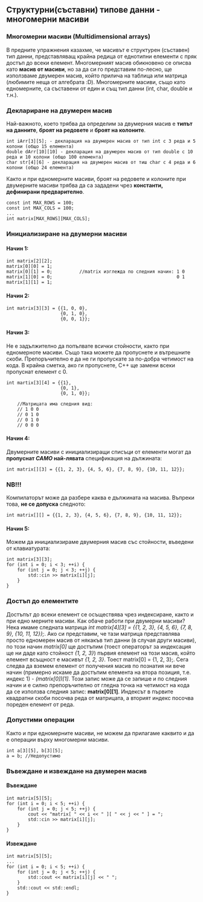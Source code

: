 ## Структурни(съставни) типове данни - многомерни масиви

### Многомерни масиви (Multidimensional arrays)
В предните упражнения казахме, че масивът е структурен (съставен) тип данни, представляващ крайна редица от еднотипни елементи с пряк достъп до всеки елемент. Многомерният масив обикновено се описва като **масив от масиви**, но за да си го представим по-лесно, ще използваме двумерен масив, който прилича на таблица или матрица (любимите неща от алгебрата :D). Многомерните масиви, също като едномерните, са съставени от един и същ тип данни (int, char, double и т.н.). 

### Деклариране на двумерен масив
Най-важното, което трябва да определим за двумерния масив е **типът на данните**, **броят на редовете** и **броят на колоните**.
```
int iArr[3][5]; - декларация на двумерен масив от тип int с 3 реда и 5 колони (общо 15 елемента)
double dArr[10][10] - декларация на двумерен масив от тип double с 10 реда и 10 колони (общо 100 елемента)
char str[4][6] - декларация на двумерен масив от тиш char с 4 реда и 6 колони (общо 24 елемента)
```

Както и при едномерните масиви, броят на редовете и колоните при двумерните масиви трябва да са зададени чрез **константи, дефинирани предварително**.
```
const int MAX_ROWS = 100;
const int MAX_COLS = 100;
...
int matrix[MAX_ROWS][MAX_COLS];
```

### Инициализиране на двумерни масиви
#### Начин 1:
```
int matrix[2][2];
matrix[0][0] = 1;
matrix[0][1] = 0;          //matrix изглежда по следния начин: 1 0
matrix[1][0] = 0;                                              0 1
matrix[1][1] = 1;
```

#### Начин 2:
```
int matrix[3][3] = {{1, 0, 0},
                    {0, 1, 0},
                    {0, 0, 1}};
```

#### Начин 3:
Не е задължително да попълвате всички стойности, както при едномерноте масиви. Също така можете да пропуснете и вътрешните скоби. Препоръчително е да не ги пропускате за по-добра четимост на кода. В крайна сметка, ако ги пропуснете, C++ ще замени всеки пропуснат елемент с 0.
```
int martix[3][4] = {{1},
                    {0, 1},
                    {0, 1, 0}};

    //Матрицата има следния вид:
    // 1 0 0
    // 0 1 0
    // 0 1 0
    // 0 0 0
```

#### Начин 4:
Двумерните масиви с инициализиращи списъци от елементи могат да **пропуснат *САМО* най-лявата** спецификация на дължината:
```
int matrix[][3] = {{1, 2, 3}, {4, 5, 6}, {7, 8, 9}, {10, 11, 12}};
```
### NB!!! 
Компилаторът може да разбере каква е дължината на масива. Въпреки това, **не се допуска** следното: 
```
int matrix[][] = {{1, 2, 3}, {4, 5, 6}, {7, 8, 9}, {10, 11, 12}};
```

#### Начин 5:
Можем да инициализираме двумерния масив със стойности, въведени от клавиатурата:
```
int matrix[3][3];
for (int i = 0; i < 3; ++i) {
    for (int j = 0; j < 3; ++j) {
        std::cin >> matrix[i][j];
    }
}
```

### Достъп до елементите
Достъпът до всеки елемент се осъществява чрез индексиране, както и при едно мерните масиви. Как обаче работи при двумерни масиви? Нека имаме следната матрица *int matrix[4][3] = {{1, 2, 3}, {4, 5, 6}, {7, 8, 9}, {10, 11, 12}};*. Ако си представим, че тази матрица представлява просто едномерен масив от някакъв тип данни (в случая други масиви), по този начин *matrix[0]* ще достъпим (тоест операторът за индексация ще ни даде като стойност *{1, 2, 3}*) първия елемент на този масив, който елемент всъщност е масивът *{1, 2, 3}*. Тоест matrix[0] = {1, 2, 3};. Сега следва да вземем елемент от получения масив по познатия ни вече начин (примерно искаме да достъпим елемента на втора позиция, т.е. индекс 1) - *(matrix[0])[1]*. Този запис може да се запише и по следния начин и е силно препоръчително от гледна точка на четимост на кода да се използва следния запис: **matrix[0][1]**. Индексът в първите квадратни скоби посочва реда от матрицата, а вторият индекс посочва пореден елемент от реда.

### Допустими операции
Както и при едномерните масиви, не можем да прилагаме каквито и да е операции върху многомерни масиви.
```
int a[3][5], b[3][5];
a = b; //Недопустимо
```

### Въвеждане и извеждане на двумерен масив
#### Въвеждане
```
int matrix[5][5];
for (int i = 0; i < 5; ++i) {
    for (int j = 0; j < 5; ++j) {
        cout << "matrix[ " << i << " ][ " << j << " ] = ";
        std::cin >> matrix[i][j];
    }
}
```

#### Извеждане
```
int matrix[5][5];
...
for (int i = 0; i < 5; ++i) {
    for (int j = 0; j < 5; ++j) {
        std::cout << matrix[i][j] << " ";
    }
    std::cout << std::endl;
}
```



